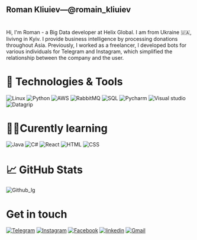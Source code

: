 ## Roman Kliuiev—@romain_kliuiev
#
Hi, I'm Roman - a Big Data developer at Helix Global. I am from Ukraine 🇺🇦, livivng in Kyiv. I provide business intelligence by processing donations throughout Asia.  Previously, I worked as a freelancer, I developed bots for various individuals for Telegram and Instagram, which simplified the relationship between the company and the user.

# 🔧 Technologies & Tools
![Linux](https://img.shields.io/badge/-Linux-090909?style=for-the-badge&logo=linux)
![Python](https://img.shields.io/badge/-python-090909?style=for-the-badge&logo=Python)
![AWS](https://img.shields.io/badge/-AWS-090909?style=for-the-badge&logo=amazon)
![RabbitMQ](https://img.shields.io/badge/-RabbitMQ-090909?style=for-the-badge&logo=RabbitMQ)
![SQL](https://img.shields.io/badge/-SQL-090909?style=for-the-badge&logo=Postgresql)
![Pycharm](https://img.shields.io/badge/-Pycharm-090909?style=for-the-badge&logo=Pycharm&logoColor=12B32B)
![Visual studio](https://img.shields.io/badge/-Visual%20studio-090909?style=for-the-badge&logo=visual-studio-code)
![Datagrip](https://img.shields.io/badge/-Datagrip-090909?style=for-the-badge&logo=Datagrip&logoColor=8C00AD)

# 👨‍🎓Curently learning 
![Java](https://img.shields.io/badge/-Java-090909?style=for-the-badge&logo=java&logoColor=ED8B00)
![C#](https://img.shields.io/badge/-C%23-090909?style=for-the-badge&logo=c-sharp&logoColor=AC00C0)
![React](https://img.shields.io/badge/-React%20JS-090909?style=for-the-badge&logo=React)
![HTML](https://img.shields.io/badge/-HTML5-090909?style=for-the-badge&logo=html5)
![CSS](https://img.shields.io/badge/-CSS-090909?style=for-the-badge&logo=CSS3&logoColor=blue)
# 📈 GitHub Stats
![Github_lg](https://github-readme-stats.vercel.app/api/top-langs/?username=Romakl&theme=blue-green)
# Get in touch
[![Telegram](https://img.shields.io/badge/-Telegram-090909?style=for-the-badge&logo=telegram)](https://t.me/romainkl)
[![Instagram](https://img.shields.io/badge/-Instagram-090909?style=for-the-badge&logo=instagram)](https://www.instagram.com/romain_kliuiev/)
[![Facebook](https://img.shields.io/badge/-Facebook-090909?style=for-the-badge&logo=facebook)](https://www.facebook.com/Romainkliuiev/)
[![linkedin](https://img.shields.io/badge/-linkedin-090909?style=for-the-badge&logo=linkedin&logoColor=blue)](https://www.linkedin.com/in/roman-kliuiev-605a0114b)
[![Gmail](https://img.shields.io/badge/-Gmail-090909?style=for-the-badge&logo=gmail)](https://mailhide.io/e/t0ToVKfS)
